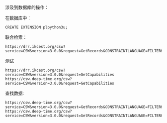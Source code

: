 
涉及到数据库的操作：

在数据库中：

    CREATE EXTENSION plpython3u;


联合检索：

    https://drr.ikcest.org/csw?service=CSW&version=3.0.0&request=GetRecords&CONSTRAINTLANGUAGE=FILTER&typeNames=csw30:Record&DistributedSearch=1&hopCount=2


测试

    https://drr.ikcest.org/csw?service=CSW&version=3.0.0&request=GetCapabilities
    https://csw.deep-time.org/csw?service=CSW&version=3.0.0&request=GetCapabilities


查找数据:

    https://csw.deep-time.org/csw?service=CSW&version=3.0.0&request=GetRecords&CONSTRAINTLANGUAGE=FILTER&typeNames=csw30:Record&outputFormat=application/json
    https://csw.deep-time.org/csw?service=CSW&version=3.0.0&request=GetRecords&CONSTRAINTLANGUAGE=FILTER&typeNames=csw30:Record&outputFormat=application/json&DistributedSearch=1&hopCount=2
